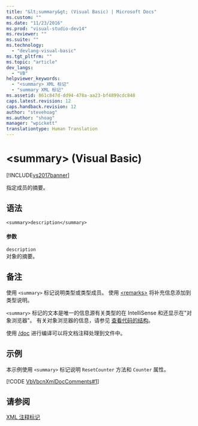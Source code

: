 ```yaml
---
title: "&lt;summary&gt; (Visual Basic) | Microsoft Docs"
ms.custom: ""
ms.date: "11/23/2016"
ms.prod: "visual-studio-dev14"
ms.reviewer: ""
ms.suite: ""
ms.technology: 
  - "devlang-visual-basic"
ms.tgt_pltfrm: ""
ms.topic: "article"
dev_langs: 
  - "VB"
helpviewer_keywords: 
  - "<summary> XML 标记"
  - "summary XML 标记"
ms.assetid: 861c847d-dd94-478a-aa23-bf4899cdc848
caps.latest.revision: 12
caps.handback.revision: 12
author: "stevehoag"
ms.author: "shoag"
manager: "wpickett"
translationtype: Human Translation
---
```

# &lt;summary&gt; (Visual Basic)
[!INCLUDE[vs2017banner](../../../csharp/includes/vs2017banner.md)]

指定成员的摘要。  
  
## 语法  
  
```  
<summary>description</summary>  
```  
  
#### 参数  
 `description`  
 对象的摘要。  
  
## 备注  
 使用 `<summary>` 标记说明类型或类型成员。  使用 [\<remarks\>](../../../visual-basic/language-reference/xmldoc/remarks.md) 将补充信息添加到类型说明。  
  
 `<summary>` 标记的文本是唯一的信息源有关类型的在 IntelliSense 和还显示在"对象浏览器"。  有关对象浏览器的信息，请参见 [查看代码的结构](/visual-studio/ide/viewing-the-structure-of-code)。  
  
 使用 [\/doc](../../../visual-basic/reference/command-line-compiler/doc.md) 进行编译可以将文档注释处理到文件中。  
  
## 示例  
 本示例使用 `<summary>` 标记说明 `ResetCounter` 方法和 `Counter` 属性。  
  
 [!CODE [VbVbcnXmlDocComments#1](../CodeSnippet/VS_Snippets_VBCSharp/VbVbcnXmlDocComments#1)]  
  
## 请参阅  
 [XML 注释标记](../../../visual-basic/language-reference/xmldoc/recommended-xml-tags-for-documentation-comments.md)